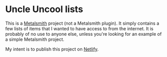 # Uncle Uncool lists

This is a [Metalsmith](https://metalsmith.io) project (not a Metalsmith plugin).
It simply contains a few lists of items that I wanted to have access to
from the internet.  It is probably of no use to anyone else, unless
you're looking for an example of a simple Metalsmith project.

My intent is to publish this project on [Netlify](https://www.netlify.com).
